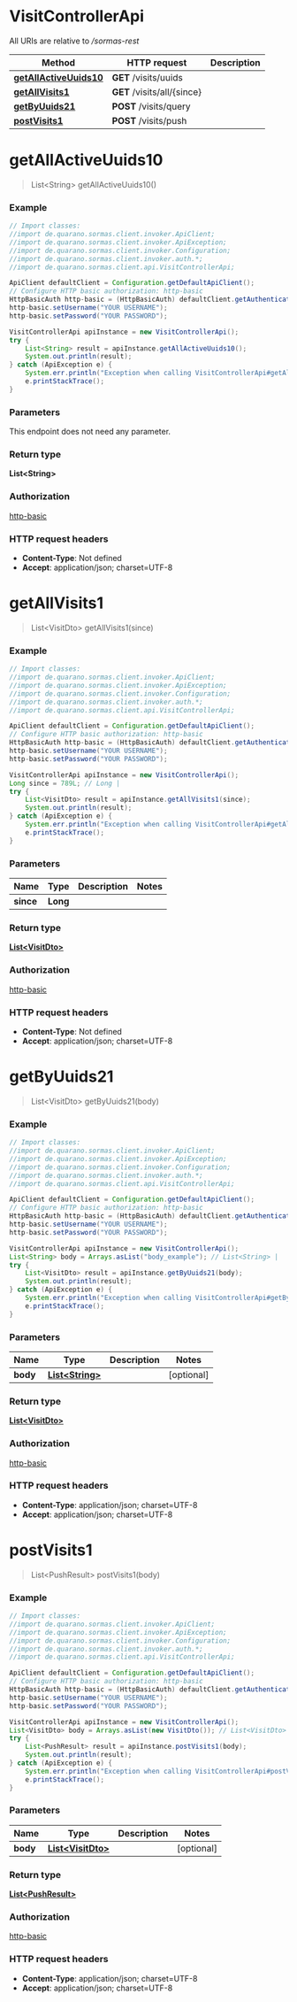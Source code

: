 # VisitControllerApi

All URIs are relative to _/sormas-rest_

| Method                                                               | HTTP request                | Description |
| -------------------------------------------------------------------- | --------------------------- | ----------- |
| [**getAllActiveUuids10**](VisitControllerApi.md#getAllActiveUuids10) | **GET** /visits/uuids       |
| [**getAllVisits1**](VisitControllerApi.md#getAllVisits1)             | **GET** /visits/all/{since} |
| [**getByUuids21**](VisitControllerApi.md#getByUuids21)               | **POST** /visits/query      |
| [**postVisits1**](VisitControllerApi.md#postVisits1)                 | **POST** /visits/push       |

<a name="getAllActiveUuids10"></a>

# **getAllActiveUuids10**

> List&lt;String&gt; getAllActiveUuids10()

### Example

```java
// Import classes:
//import de.quarano.sormas.client.invoker.ApiClient;
//import de.quarano.sormas.client.invoker.ApiException;
//import de.quarano.sormas.client.invoker.Configuration;
//import de.quarano.sormas.client.invoker.auth.*;
//import de.quarano.sormas.client.api.VisitControllerApi;

ApiClient defaultClient = Configuration.getDefaultApiClient();
// Configure HTTP basic authorization: http-basic
HttpBasicAuth http-basic = (HttpBasicAuth) defaultClient.getAuthentication("http-basic");
http-basic.setUsername("YOUR USERNAME");
http-basic.setPassword("YOUR PASSWORD");

VisitControllerApi apiInstance = new VisitControllerApi();
try {
    List<String> result = apiInstance.getAllActiveUuids10();
    System.out.println(result);
} catch (ApiException e) {
    System.err.println("Exception when calling VisitControllerApi#getAllActiveUuids10");
    e.printStackTrace();
}
```

### Parameters

This endpoint does not need any parameter.

### Return type

**List&lt;String&gt;**

### Authorization

[http-basic](../README.md#http-basic)

### HTTP request headers

- **Content-Type**: Not defined
- **Accept**: application/json; charset=UTF-8

<a name="getAllVisits1"></a>

# **getAllVisits1**

> List&lt;VisitDto&gt; getAllVisits1(since)

### Example

```java
// Import classes:
//import de.quarano.sormas.client.invoker.ApiClient;
//import de.quarano.sormas.client.invoker.ApiException;
//import de.quarano.sormas.client.invoker.Configuration;
//import de.quarano.sormas.client.invoker.auth.*;
//import de.quarano.sormas.client.api.VisitControllerApi;

ApiClient defaultClient = Configuration.getDefaultApiClient();
// Configure HTTP basic authorization: http-basic
HttpBasicAuth http-basic = (HttpBasicAuth) defaultClient.getAuthentication("http-basic");
http-basic.setUsername("YOUR USERNAME");
http-basic.setPassword("YOUR PASSWORD");

VisitControllerApi apiInstance = new VisitControllerApi();
Long since = 789L; // Long |
try {
    List<VisitDto> result = apiInstance.getAllVisits1(since);
    System.out.println(result);
} catch (ApiException e) {
    System.err.println("Exception when calling VisitControllerApi#getAllVisits1");
    e.printStackTrace();
}
```

### Parameters

| Name      | Type     | Description | Notes |
| --------- | -------- | ----------- | ----- |
| **since** | **Long** |             |

### Return type

[**List&lt;VisitDto&gt;**](VisitDto.md)

### Authorization

[http-basic](../README.md#http-basic)

### HTTP request headers

- **Content-Type**: Not defined
- **Accept**: application/json; charset=UTF-8

<a name="getByUuids21"></a>

# **getByUuids21**

> List&lt;VisitDto&gt; getByUuids21(body)

### Example

```java
// Import classes:
//import de.quarano.sormas.client.invoker.ApiClient;
//import de.quarano.sormas.client.invoker.ApiException;
//import de.quarano.sormas.client.invoker.Configuration;
//import de.quarano.sormas.client.invoker.auth.*;
//import de.quarano.sormas.client.api.VisitControllerApi;

ApiClient defaultClient = Configuration.getDefaultApiClient();
// Configure HTTP basic authorization: http-basic
HttpBasicAuth http-basic = (HttpBasicAuth) defaultClient.getAuthentication("http-basic");
http-basic.setUsername("YOUR USERNAME");
http-basic.setPassword("YOUR PASSWORD");

VisitControllerApi apiInstance = new VisitControllerApi();
List<String> body = Arrays.asList("body_example"); // List<String> |
try {
    List<VisitDto> result = apiInstance.getByUuids21(body);
    System.out.println(result);
} catch (ApiException e) {
    System.err.println("Exception when calling VisitControllerApi#getByUuids21");
    e.printStackTrace();
}
```

### Parameters

| Name     | Type                                | Description | Notes      |
| -------- | ----------------------------------- | ----------- | ---------- |
| **body** | [**List&lt;String&gt;**](String.md) |             | [optional] |

### Return type

[**List&lt;VisitDto&gt;**](VisitDto.md)

### Authorization

[http-basic](../README.md#http-basic)

### HTTP request headers

- **Content-Type**: application/json; charset=UTF-8
- **Accept**: application/json; charset=UTF-8

<a name="postVisits1"></a>

# **postVisits1**

> List&lt;PushResult&gt; postVisits1(body)

### Example

```java
// Import classes:
//import de.quarano.sormas.client.invoker.ApiClient;
//import de.quarano.sormas.client.invoker.ApiException;
//import de.quarano.sormas.client.invoker.Configuration;
//import de.quarano.sormas.client.invoker.auth.*;
//import de.quarano.sormas.client.api.VisitControllerApi;

ApiClient defaultClient = Configuration.getDefaultApiClient();
// Configure HTTP basic authorization: http-basic
HttpBasicAuth http-basic = (HttpBasicAuth) defaultClient.getAuthentication("http-basic");
http-basic.setUsername("YOUR USERNAME");
http-basic.setPassword("YOUR PASSWORD");

VisitControllerApi apiInstance = new VisitControllerApi();
List<VisitDto> body = Arrays.asList(new VisitDto()); // List<VisitDto> |
try {
    List<PushResult> result = apiInstance.postVisits1(body);
    System.out.println(result);
} catch (ApiException e) {
    System.err.println("Exception when calling VisitControllerApi#postVisits1");
    e.printStackTrace();
}
```

### Parameters

| Name     | Type                                    | Description | Notes      |
| -------- | --------------------------------------- | ----------- | ---------- |
| **body** | [**List&lt;VisitDto&gt;**](VisitDto.md) |             | [optional] |

### Return type

[**List&lt;PushResult&gt;**](PushResult.md)

### Authorization

[http-basic](../README.md#http-basic)

### HTTP request headers

- **Content-Type**: application/json; charset=UTF-8
- **Accept**: application/json; charset=UTF-8
